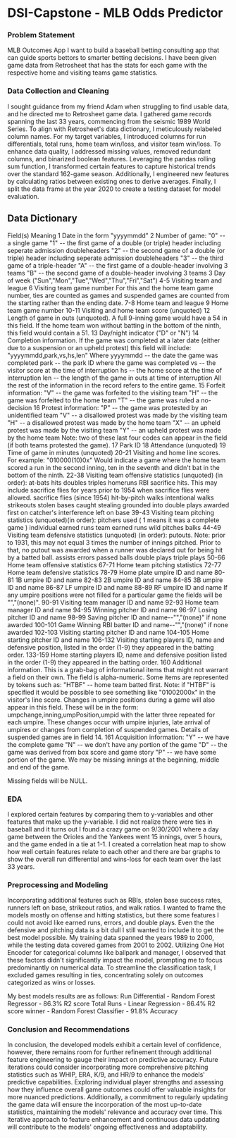 # DSI-Capstone - MLB Odds Predictor

### Problem Statement
MLB Outcomes App
I want to build a baseball betting consulting app that can guide sports bettors to smarter betting decisions. I have been given game data from Retrosheet that has the stats for each game with the respective home and visiting teams game statistics.   

### Data Collection and Cleaning
I sought guidance from my friend Adam when struggling to find usable data, and he directed me to Retrosheet game data. I gathered game records spanning the last 33 years, commencing from the seismic 1989 World Series. To align with Retrosheet's data dictionary, I meticulously relabeled column names. For my target variables, I introduced columns for run differentials, total runs, home team win/loss, and visitor team win/loss. To enhance data quality, I addressed missing values, removed redundant columns, and binarized boolean features. Leveraging the pandas rolling sum function, I transformed certain features to capture historical trends over the standard 162-game season. Additionally, I engineered new features by calculating ratios between existing ones to derive averages. Finally, I split the data frame at the year 2020 to create a testing dataset for model evaluation.

## Data Dictionary
Field(s)  Meaning
    1     Date in the form "yyyymmdd"
    2     Number of game:
             "0" -- a single game
             "1" -- the first game of a double (or triple) header
                    including seperate admission doubleheaders
             "2" -- the second game of a double (or triple) header
                    including seperate admission doubleheaders
             "3" -- the third game of a triple-header
             "A" -- the first game of a double-header involving 3 teams
             "B" -- the second game of a double-header involving 3 teams
    3     Day of week  ("Sun","Mon","Tue","Wed","Thu","Fri","Sat")
  4-5     Visiting team and league
    6     Visiting team game number
          For this and the home team game number, ties are counted as
          games and suspended games are counted from the starting
          rather than the ending date.
  7-8     Home team and league
    9     Home team game number
10-11     Visiting and home team score (unquoted)
   12     Length of game in outs (unquoted).  A full 9-inning game would
          have a 54 in this field.  If the home team won without batting
          in the bottom of the ninth, this field would contain a 51.
   13     Day/night indicator ("D" or "N")
   14     Completion information.  If the game was completed at a
          later date (either due to a suspension or an upheld protest)
          this field will include:
             "yyyymmdd,park,vs,hs,len" Where
          yyyymmdd -- the date the game was completed
          park -- the park ID where the game was completed
          vs -- the visitor score at the time of interruption
          hs -- the home score at the time of interruption
          len -- the length of the game in outs at time of interruption
          All the rest of the information in the record refers to the
          entire game.
   15     Forfeit information:
             "V" -- the game was forfeited to the visiting team
             "H" -- the game was forfeited to the home team
             "T" -- the game was ruled a no-decision
   16     Protest information:
             "P" -- the game was protested by an unidentified team
             "V" -- a disallowed protest was made by the visiting team
             "H" -- a disallowed protest was made by the home team
             "X" -- an upheld protest was made by the visiting team
             "Y" -- an upheld protest was made by the home team
          Note: two of these last four codes can appear in the field
          (if both teams protested the game).
   17     Park ID
   18     Attendance (unquoted)
   19     Time of game in minutes (unquoted)
20-21     Visiting and home line scores.  For example:
             "010000(10)0x"
          Would indicate a game where the home team scored a run in
          the second inning, ten in the seventh and didn't bat in the
          bottom of the ninth.
22-38     Visiting team offensive statistics (unquoted) (in order):
             at-bats
             hits
             doubles
             triples
             homeruns
             RBI
             sacrifice hits.  This may include sacrifice flies for years
                prior to 1954 when sacrifice flies were allowed.
             sacrifice flies (since 1954)
             hit-by-pitch
             walks
             intentional walks
             strikeouts
             stolen bases
             caught stealing
             grounded into double plays
             awarded first on catcher's interference
             left on base
39-43     Visiting team pitching statistics (unquoted)(in order):
             pitchers used ( 1 means it was a complete game )
             individual earned runs
             team earned runs
             wild pitches
             balks
44-49     Visiting team defensive statistics (unquoted) (in order):
             putouts.  Note: prior to 1931, this may not equal 3 times
                the number of innings pitched.  Prior to that, no
                putout was awarded when a runner was declared out for
                being hit by a batted ball.
             assists
             errors
             passed balls
             double plays
             triple plays
50-66     Home team offensive statistics
67-71     Home team pitching statistics
72-77     Home team defensive statistics
78-79     Home plate umpire ID and name
80-81     1B umpire ID and name
82-83     2B umpire ID and name
84-85     3B umpire ID and name
86-87     LF umpire ID and name
88-89     RF umpire ID and name
          If any umpire positions were not filled for a particular game
          the fields will be "","(none)".
90-91     Visiting team manager ID and name
92-93     Home team manager ID and name
94-95     Winning pitcher ID and name
96-97     Losing pitcher ID and name
98-99     Saving pitcher ID and name--"","(none)" if none awarded
100-101   Game Winning RBI batter ID and name--"","(none)" if none
          awarded
102-103   Visiting starting pitcher ID and name
104-105   Home starting pitcher ID and name
106-132   Visiting starting players ID, name and defensive position,
          listed in the order (1-9) they appeared in the batting order.
133-159   Home starting players ID, name and defensive position
          listed in the order (1-9) they appeared in the batting order.
  160     Additional information.  This is a grab-bag of informational
          items that might not warrant a field on their own.  The field 
          is alpha-numeric. Some items are represented by tokens such as:
             "HTBF" -- home team batted first.
             Note: if "HTBF" is specified it would be possible to see
             something like "01002000x" in the visitor's line score.
          Changes in umpire positions during a game will also appear in 
          this field.  These will be in the form:
             umpchange,inning,umpPosition,umpid with the latter three
             repeated for each umpire.
          These changes occur with umpire injuries, late arrival of 
          umpires or changes from completion of suspended games. Details
          of suspended games are in field 14.
  161     Acquisition information:
             "Y" -- we have the complete game
             "N" -- we don't have any portion of the game
             "D" -- the game was derived from box score and game story
             "P" -- we have some portion of the game.  We may be missing
                    innings at the beginning, middle and end of the game.
 
Missing fields will be NULL.

### EDA
I explored certain features by comparing them to y-variables and other features that make up the y-variable. I did not realize there were ties in baseball and it turns out I found a crazy game on 9/30/2001 where a day game between the Orioles and the Yankees went 15 innings, over 5 hours, and the game ended in a tie at 1-1. I created a correlation heat map to show how well certain features relate to each other and there are bar graphs to show the overall run differential and wins-loss for each team over the last 33 years.

### Preprocessing and Modeling

Incorporating additional features such as RBIs, stolen base success rates, runners left on base, strikeout ratios, and walk ratios. I wanted to frame the models mostly on offense and hitting statistics, but there some features I could not avoid like earned runs, errors, and double plays. Even the the defensive and pitching data is a bit dull I still wanted to include it to get the best model possible. My training data spanned the years 1989 to 2000, while the testing data covered games from 2001 to 2002. Utilizing One Hot Encoder for categorical columns like ballpark and manager, I observed that these factors didn't significantly impact the model, prompting me to focus predominantly on numerical data. To streamline the classification task, I excluded games resulting in ties, concentrating solely on outcomes categorized as wins or losses.

My best models results are as follows:
Run Differential - Random Forest Regressor  - 86.3% R2 score
Total Runs - Linear Regression - 86.4% R2 score
winner - Random Forest Classifier - 91.8% Accuracy

### Conclusion and Recommendations
In conclusion, the developed models exhibit a certain level of confidence, however, there remains room for further refinement through additional feature engineering to gauge their impact on predictive accuracy. Future iterations could consider incorporating more comprehensive pitching statistics such as WHIP, ERA, K/9, and HR/9 to enhance the models' predictive capabilities. Exploring individual player strengths and assessing how they influence overall game outcomes could offer valuable insights for more nuanced predictions. Additionally, a commitment to regularly updating the game data will ensure the incorporation of the most up-to-date statistics, maintaining the models' relevance and accuracy over time. This iterative approach to feature enhancement and continuous data updating will contribute to the models' ongoing effectiveness and adaptability.
